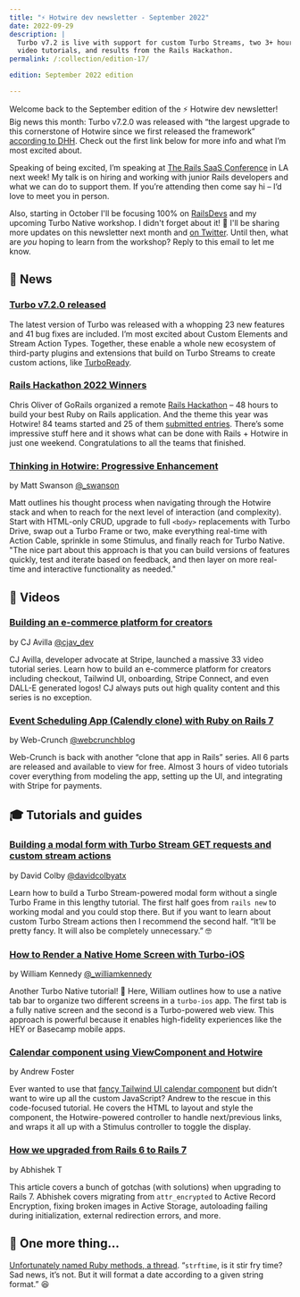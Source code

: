 ```yaml
---
title: "⚡️ Hotwire dev newsletter - September 2022"
date: 2022-09-29
description: |
  Turbo v7.2 is live with support for custom Turbo Streams, two 3+ hour free
  video tutorials, and results from the Rails Hackathon.
permalink: /:collection/edition-17/

edition: September 2022 edition

---
```


Welcome back to the September edition of the ⚡️ Hotwire dev newsletter! Big news this month: Turbo v7.2.0 was released with “the largest upgrade to this cornerstone of Hotwire since we first released the framework” [according to DHH](https://twitter.com/dhh/status/1572955592821542912). Check out the first link below for more info and what I’m most excited about.

Speaking of being excited, I’m speaking at [The Rails SaaS Conference](https://railssaas.com) in LA next week! My talk is on hiring and working with junior Rails developers and what we can do to support them. If you’re attending then come say hi – I’d love to meet you in person.

Also, starting in October I'll be focusing 100% on [RailsDevs](https://railsdevs.com) and my upcoming Turbo Native workshop. I didn't forget about it! 🙈 I'll be sharing more updates on this newsletter next month and [on Twitter](https://twitter.com/joemasilotti). Until then, what are _you_ hoping to learn from the workshop? Reply to this email to let me know.

## 📰 News

### [Turbo v7.2.0 released](https://github.com/hotwired/turbo/releases/tag/v7.2.0)

The latest version of Turbo was released with a whopping 23 new features and 41 bug fixes are included. I’m most excited about Custom Elements and Stream Action Types. Together, these enable a whole new ecosystem of third-party plugins and extensions that build on Turbo Streams to create custom actions, like [TurboReady](https://turboready.reflexready.com).

### [Rails Hackathon 2022 Winners](https://railshackathon.com/winners)

Chris Oliver of GoRails organized a remote [Rails Hackathon](https://railshackathon.com) – 48 hours to build your best Ruby on Rails application. And the theme this year was Hotwire! 84 teams started and 25 of them [submitted entries](https://railshackathon.com/entries). There’s some impressive stuff here and it shows what can be done with Rails + Hotwire in just one weekend. Congratulations to all the teams that finished.

### [Thinking in Hotwire: Progressive Enhancement](https://boringrails.com/articles/thinking-in-hotwire-progressive-enhancement/)

by Matt Swanson [@\_swanson](https://twitter.com/_swanson)

Matt outlines his thought process when navigating through the Hotwire stack and when to reach for the next level of interaction (and complexity). Start with HTML-only CRUD, upgrade to full `<body>` replacements with Turbo Drive, swap out a Turbo Frame or two, make everything real-time with Action Cable, sprinkle in some Stimulus, and finally reach for Turbo Native. "The nice part about this approach is that you can build versions of features quickly, test and iterate based on feedback, and then layer on more real-time and interactive functionality as needed."

## 🎥 Videos

### [Building an e-commerce platform for creators](https://www.youtube.com/watch?v=uuHtuR2FFS4&list=PLS6F722u-R6IJfBrIRx3a2SBkAL4vUp2p&index=1)

by CJ Avilla [@cjav_dev](https://twitter.com/cjav_dev)

CJ Avilla, developer advocate at Stripe, launched a massive 33 video tutorial series. Learn how to build an e-commerce platform for creators including checkout, Tailwind UI, onboarding, Stripe Connect, and even DALL-E generated logos! CJ always puts out high quality content and this series is no exception.

### [Event Scheduling App (Calendly clone) with Ruby on Rails 7](https://www.youtube.com/watch?v=BMyqpMuqIUE)

by Web-Crunch [@webcrunchblog](https://twitter.com/webcrunchblog)

Web-Crunch is back with another “clone that app in Rails” series. All 6 parts are released and available to view for free. Almost 3 hours of video tutorials cover everything from modeling the app, setting up the UI, and integrating with Stripe for payments.

## 🎓 Tutorials and guides

### [Building a modal form with Turbo Stream GET requests and custom stream actions](https://www.colby.so/posts/building-modal-forms-with-turbo-streams)

by David Colby [@davidcolbyatx](https://twitter.com/davidcolbyatx)

Learn how to build a Turbo Stream-powered modal form without a single Turbo Frame in this lengthy tutorial. The first half goes from `rails new` to working modal and you could stop there. But if you want to learn about custom Turbo Stream actions then I recommend the second half. “It’ll be pretty fancy. It will also be completely unnecessary.” 🤓

### [How to Render a Native Home Screen with Turbo-iOS](https://williamkennedy.ninja/ios/2022/09/12/how-to-render-a-native-home-screen-with-turbo-ios/)

by William Kennedy [@\_williamkennedy](https://twitter.com/_williamkennedy)

Another Turbo Native tutorial! 🎊 Here, William outlines how to use a native tab bar to organize two different screens in a `turbo-ios` app. The first tab is a fully native screen and the second is a Turbo-powered web view. This approach is powerful because it enables high-fidelity experiences like the HEY or Basecamp mobile apps.

### [Calendar component using ViewComponent and Hotwire](https://andrewfoster.hashnode.dev/calendar-component-using-viewcomponent-and-hotwire)

by Andrew Foster

Ever wanted to use that [fancy Tailwind UI calendar component](https://tailwindui.com/components/application-ui/data-display/calendars#component-c6e8b2bf7f65e8987b7012d3bbe5caf1) but didn’t want to wire up all the custom JavaScript? Andrew to the rescue in this code-focused tutorial. He covers the HTML to layout and style the component, the Hotwire-powered controller to handle next/previous links, and wraps it all up with a Stimulus controller to toggle the display.

### [How we upgraded from Rails 6 to Rails 7](https://www.bigbinary.com/blog/how-we-upgraded-from-rails-6-to-rails-7)

by Abhishek T

This article covers a bunch of gotchas (with solutions) when upgrading to Rails 7. Abhishek covers migrating from `attr_encrypted` to Active Record Encryption, fixing broken images in Active Storage, autoloading failing during initialization, external redirection errors, and more.

## 👀 One more thing…

[Unfortunately named Ruby methods, a thread](https://twitter.com/tech_christine/status/1563272526532210688). “`strftime`, is it stir fry time? Sad news, it’s not. But it will format a date according to a given string format.” 😆
